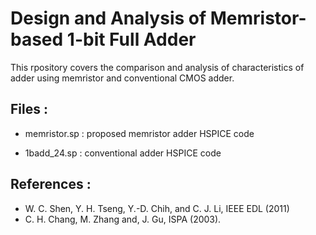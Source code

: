 # Design and Analysis of Memristor-based 1-bit Full Adder
This rpository covers the comparison and analysis of characteristics of adder using memristor and conventional CMOS adder.

## Files :

* memristor.sp : proposed memristor adder HSPICE code

* 1badd_24.sp : conventional adder HSPICE code

## References :

* W. C. Shen, Y. H. Tseng, Y.-D. Chih, and C. J. Li, IEEE EDL (2011)
* C. H. Chang, M. Zhang and, J. Gu, ISPA (2003).
